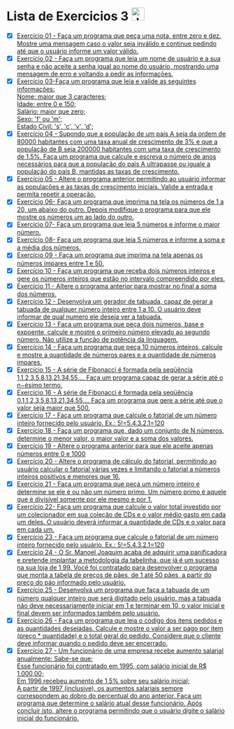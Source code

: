 # Lista de Exercicios 3 <img align="" alt="Java" height="30" width="" src="https://cdn.jsdelivr.net/gh/devicons/devicon/icons/java/java-original.svg"/>

- [x] [Exercício 01 - Faça um programa que peça uma nota, entre zero e dez. Mostre uma mensagem caso o valor seja inválido e continue pedindo até que o usuário informe um valor válido.](https://github.com/Giovani-Gomes/Exercicio_3-Java/tree/main/Exerc%C3%ADcio%2001)
- [x] [Exercício 02 - Faça um programa que leia um nome de usuário e a sua senha e não aceite a senha igual ao nome do usuário, mostrando uma mensagem de erro e voltando a pedir as informações.](https://github.com/Giovani-Gomes/Exercicio_3-Java/tree/main/Exerc%C3%ADcio%2002)
- [x] [Exercício 03-Faça um programa que leia e valide as seguintes informações: <br>
Nome: maior que 3 caracteres;<br>
Idade: entre 0 e 150;<br>
Salário: maior que zero;<br>
Sexo: 'f' ou 'm';<br>
Estado Civil: 's', 'c', 'v', 'd';](https://github.com/Giovani-Gomes/Exercicio_3-Java/tree/main/Exerc%C3%ADcio%2003)
- [x] [Exercício 04 - Supondo que a população de um país A seja da ordem de 80000 habitantes com uma taxa anual de crescimento de 3% e que a população de B seja 200000 habitantes com uma taxa de crescimento de 1.5%. Faça um programa que calcule e escreva o número de anos necessários para que a população do país A ultrapasse ou iguale a população do país B, mantidas as taxas de crescimento.](https://github.com/Giovani-Gomes/Exercicio_3-Java/tree/main/Exerc%C3%ADcio%2004)
- [x] [Exercício 05 - Altere o programa anterior permitindo ao usuário informar as populações e as taxas de crescimento iniciais. Valide a entrada e permita repetir a operação.](https://github.com/Giovani-Gomes/Exercicio_3-Java/tree/main/Exerc%C3%ADcio%2005)
- [x] [Exercício 06- Faça um programa que imprima na tela os números de 1 a 20, um abaixo do outro. Depois modifique o programa para que ele mostre os números um ao lado do outro.](https://github.com/Giovani-Gomes/Exercicio_3-Java/tree/main/Exerc%C3%ADcio%2006)
- [x] [Exercício 07- Faça um programa que leia 5 números e informe o maior número.](https://github.com/Giovani-Gomes/Exercicio_3-Java/tree/main/Exerc%C3%ADcio%2007)
- [x] [Exercício 08- Faça um programa que leia 5 números e informe a soma e a média dos números.](https://github.com/Giovani-Gomes/Exercicio_3-Java/tree/main/Exerc%C3%ADcio%2008)
- [x] [Exercício 09 - Faça um programa que imprima na tela apenas os números ímpares entre 1 e 50.](https://github.com/Giovani-Gomes/Exercicio_3-Java/tree/main/Exerc%C3%ADcio%2009)
- [x] [Exercício 10 - Faça um programa que receba dois números inteiros e gere os números inteiros que estão no intervalo compreendido por eles.](https://github.com/Giovani-Gomes/Exercicio_3-Java/tree/main/Exerc%C3%ADcio%2010)
- [x] [Exercício 11 - Altere o programa anterior para mostrar no final a soma dos números.](https://github.com/Giovani-Gomes/Exercicio_3-Java/tree/main/Exerc%C3%ADcio%2011)
- [x] [Exercício 12 - Desenvolva um gerador de tabuada, capaz de gerar a tabuada de qualquer número inteiro entre 1 a 10. O usuário deve informar de qual numero ele deseja ver a tabuada.](https://github.com/Giovani-Gomes/Exercicio_3-Java/tree/main/Exerc%C3%ADcio%2012)
- [x] [Exercício 13 - Faça um programa que peça dois números, base e expoente, calcule e mostre o primeiro número elevado ao segundo número. Não utilize a função de potência da linguagem. ](https://github.com/Giovani-Gomes/Exercicio_3-Java/tree/main/Exerc%C3%ADcio%2013) 
- [x] [Exercício 14 - Faça um programa que peça 10 números inteiros, calcule e mostre a quantidade de números pares e a quantidade de números impares.](https://github.com/Giovani-Gomes/Exercicio_3-Java/tree/main/Exerc%C3%ADcio%2014)
- [x] [Exercício 15 - A série de Fibonacci é formada pela seqüência 1,1,2,3,5,8,13,21,34,55,... Faça um programa capaz de gerar a série até o n−ésimo termo.](https://github.com/Giovani-Gomes/Exercicio_3-Java/tree/main/Exerc%C3%ADcio%2015)
- [x] [Exercício 16 - A série de Fibonacci é formada pela seqüência 0,1,1,2,3,5,8,13,21,34,55,... Faça um programa que gere a série até que o valor seja maior que 500.](https://github.com/Giovani-Gomes/Exercicio_3-Java/tree/main/Exerc%C3%ADcio%2016)
- [x] [Exercício 17 - Faça um programa que calcule o fatorial de um número inteiro fornecido pelo usuário. Ex.: 5!=5.4.3.2.1=120](https://github.com/Giovani-Gomes/Exercicio_3-Java/tree/main/Exerc%C3%ADcio%2017)
- [x] [Exercício 18 - Faça um programa que, dado um conjunto de N números, determine o menor valor, o maior valor e a soma dos valores.](https://github.com/Giovani-Gomes/Exercicio_3-Java/tree/main/Exerc%C3%ADcio%2018)
- [x] [Exercício 19 - Altere o programa anterior para que ele aceite apenas números entre 0 e 1000](https://github.com/Giovani-Gomes/Exercicio_3-Java/tree/main/Exerc%C3%ADcio%2019)
- [x] [Exercício 20 - Altere o programa de cálculo do fatorial, permitindo ao usuário calcular o fatorial várias vezes e limitando o fatorial a números inteiros positivos e menores que 16.](https://github.com/Giovani-Gomes/Exercicio_3-Java/tree/main/Exerc%C3%ADcio%2020)
- [x] [Exercício 21 - Faça um programa que peça um número inteiro e determine se ele é ou não um número primo. Um número primo é aquele que é divisível somente por ele mesmo e por 1.](https://github.com/Giovani-Gomes/Exercicio_3-Java/tree/main/Exerc%C3%ADcio%2021)
- [x] [Exercício 22- Faça um programa que calcule o valor total investido por um colecionador em sua coleção de CDs e o valor médio gasto em cada um deles. O usuário deverá informar a quantidade de CDs e o valor para em cada um.](https://github.com/Giovani-Gomes/Exercicio_3-Java/tree/main/Exerc%C3%ADcio%2022)
- [x] [Exercício 23 - Faça um programa que calcule o fatorial de um número inteiro fornecido pelo usuário. Ex.: 5!=5.4.3.2.1=120 ](https://github.com/Giovani-Gomes/Exercicio_3-Java/tree/main/Exerc%C3%ADcio%2023)
- [x] [Exercício 24 - O Sr. Manoel Joaquim acaba de adquirir uma panificadora e pretende implantar a metodologia da tabelinha, que já é um sucesso na sua loja de 1,99. Você foi contratado para desenvolver o programa que monta a tabela de preços de pães, de 1 até 50 pães, a partir do preço do pão informado pelo usuário. ](https://github.com/Giovani-Gomes/Exercicio_3-Java/tree/main/Exerc%C3%ADcio%2024)
- [x] [Exercício 25 - Desenvolva um programa que faça a tabuada de um número qualquer inteiro que será digitado pelo usuário, mas a tabuada não deve necessariamente iniciar em 1 e terminar em 10, o valor inicial e final devem ser informados também pelo usuário.](https://github.com/Giovani-Gomes/Exercicio_3-Java/tree/main/Exerc%C3%ADcio%2025)
- [x] [Exercício 26 - Faça um programa que leia o código dos itens pedidos e as quantidades desejadas. Calcule e mostre o valor a ser pago por item (preço * quantidade) e o total geral do pedido. Considere que o cliente deve informar quando o pedido deve ser encerrado. ](https://github.com/Giovani-Gomes/Exercicio_3-Java/tree/main/Exerc%C3%ADcio%2026)
- [x] [Exercício 27 - Um funcionário de uma empresa recebe aumento salarial anualmente: Sabe-se que:<br>
Esse funcionário foi contratado em 1995, com salário inicial de R$ 1.000,00; <br>
Em 1996 recebeu aumento de 1,5% sobre seu salário inicial;<br>
A partir de 1997 (inclusive), os aumentos salariais sempre correspondem ao dobro do percentual do ano anterior. Faça um programa que determine o salário atual desse funcionário. Após concluir isto, altere o programa permitindo que o usuário digite o salário inicial do funcionário.](https://github.com/Giovani-Gomes/Exercicio_3-Java/tree/main/Exerc%C3%ADcio%2027)